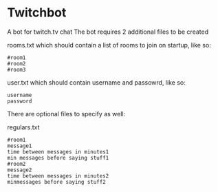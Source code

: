 Twitchbot
=========

A bot for twitch.tv chat
The bot requires 2 additional files to be created

rooms.txt which should contain a list of rooms to join on startup, like so:
```
#room1
#room2
#room3
```

user.txt which should contain username and passowrd, like so:
```
username
password
```

There are optional files to specify as well:

regulars.txt
```
#room1
message1
time between messages in minutes1
min messages before saying stuff1
#room2
message2
time between messages in minutes2
minmessages before saying stuff2
```

